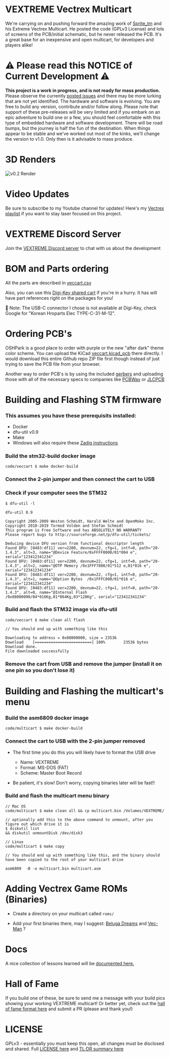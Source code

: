 VEXTREME Vectrex Multicart
===

We're carrying on and pushing forward the amazing work of [Sprite_tm](http://spritesmods.com/?art=veccart&page=1) and his Extreme Vectrex Multicart. He posted the code (GPLv3 License) and lots of screens of the PCB/initial schematic, but he never released the PCB. It's a great base for an inexpensive and open multicart, for developers and players alike!

:warning: Please read this NOTICE of Current Development :warning:
===

**This project is a work in progress, and is not ready for mass production.**  Please observe the currently [posted issues](https://github.com/technobly/vextreme/issues) and there may be more lurking that are not yet identified.  The hardware and software is evolving.  You are free to build any version, contribute and/or follow along.  Please note that support of these pre-releases will be very limited and if you embark on an epic adventure to build one or a few, you should feel comfortable with this type of embedded hardware and software development.  There will be road bumps, but the journey is half the fun of the destination.  When things appear to be stable and we've worked out most of the kinks, we'll change the version to v1.0.  Only then is it advisable to mass produce.

3D Renders
===

![v0.2 Render](images/vextreme-v0.2-white.gif)

Video Updates
===

Be sure to subscribe to my Youtube channel for updates!  Here's my [Vectrex playlist](https://www.youtube.com/watch?v=zkJ-z77fJCw&list=PL7MgXfpGKg6CCaIQejZVb5CsTg3-5mHU0&index=1) if you want to stay laser focused on this project.

VEXTREME Discord Server
===
Join the [VEXTREME Discord server](https://discord.gg/VDssGVJ) to chat with us about the development

BOM and Parts ordering
===

All the parts are described in [veccart.csv](bom/veccart.csv)

Also, you can use this [Digi-Key shared cart](https://www.digikey.com/short/pv2qr0) if you're in a hurry.  It has will have part references right on the packages for you!

:pencil: Note: The USB-C connector I chose is not available at Digi-Key, check Google for "Korean Hroparts Elec TYPE-C-31-M-12".


Ordering PCB's
===

OSHPark is a good place to order with purple or the new "after dark" theme color scheme.  You can upload the KiCad [veccart.kicad_pcb](hardware/veccart.kicad_pcb) there directly.  I would download this entire Github repo ZIP file first though instead of just trying to save the PCB file from your browser.

Another way to order PCB's is by using the included [gerbers](hardware/gerbers) and uploading those with all of the necessary specs to companies like [PCBWay](https://www.pcbway.com) or [JLCPCB](https://jlcpcb.com)

Building and Flashing STM firmware
===

### This assumes you have these prerequisits installed:

- Docker
- dfu-util v0.9
- Make
- Windows will also require these [Zadig instructions](https://github.com/profezzorn/ProffieOS/wiki/zadig)

### Build the stm32-build docker image
```
code/veccart $ make docker-build
```

### Connect the 2-pin jumper and then connect the cart to USB

### Check if your computer sees the STM32
```
$ dfu-util -l

dfu-util 0.9

Copyright 2005-2009 Weston Schmidt, Harald Welte and OpenMoko Inc.
Copyright 2010-2019 Tormod Volden and Stefan Schmidt
This program is Free Software and has ABSOLUTELY NO WARRANTY
Please report bugs to http://sourceforge.net/p/dfu-util/tickets/

Deducing device DFU version from functional descriptor length
Found DFU: [0483:df11] ver=2200, devnum=22, cfg=1, intf=0, path="20-1.4.3", alt=3, name="@Device Feature/0xFFFF0000/01*004 e", serial="123412341234"
Found DFU: [0483:df11] ver=2200, devnum=22, cfg=1, intf=0, path="20-1.4.3", alt=2, name="@OTP Memory /0x1FFF7800/01*512 e,01*016 e", serial="123412341234"
Found DFU: [0483:df11] ver=2200, devnum=22, cfg=1, intf=0, path="20-1.4.3", alt=1, name="@Option Bytes  /0x1FFFC000/01*016 e", serial="123412341234"
Found DFU: [0483:df11] ver=2200, devnum=22, cfg=1, intf=0, path="20-1.4.3", alt=0, name="@Internal Flash  /0x08000000/04*016Kg,01*064Kg,03*128Kg", serial="123412341234"
```

### Build and flash the STM32 image via dfu-util
```
code/veccart $ make clean all flash

// You should end up with something like this

Downloading to address = 0x08000000, size = 23536
Download    [=========================] 100%        23536 bytes
Download done.
File downloaded successfully
```

### Remove the cart from USB and remove the jumper (install it on one pin so you don't lose it)


Building and Flashing the multicart's menu
===

### Build the asm6809 docker image
```
code/multicart $ make docker-build
```

### Connect the cart to USB with the 2-pin jumper removed

- The first time you do this you will likely have to format the USB drive

  - Name: VEXTREME
  - Format: MS-DOS (FAT)
  - Scheme: Master Boot Record

- Be patient, it's slow!  Don't worry, copying binaries later will be fast!!

### Build and flash the multicart menu binary
```
// Mac OS
code/multicart $ make clean all && cp multicart.bin /Volumes/VEXTREME/

// optionally add this to the above command to unmount, after you figure out which drive it is
$ diskutil list
&& diskutil unmountDisk /dev/disk3

// Linux
code/multicart $ make copy

// You should end up with something like this, and the binary should have been copied to the root of your multicart drive

asm6809  -B -o multicart.bin multicart.asm
```

Adding Vectrex Game ROMs (Binaries)
===

- Create a directory on your multicart called `roms/`

- Add your first binaries there, may I suggest: [Beluga Dreams](https://8-bit-waves.itch.io/beluga-dreams) and [Vec-Man](http://eiti.fh-pforzheim.de/personen/johannsen/projektlabor/vectrex_2019/vectrex_game_vec_man.htm) ?

Docs
===

A nice collection of lessons learned will be [documented here.](docs/)


Hall of Fame
===

If you build one of these, be sure to send me a message with your build pics showing your working VEXTREME multicart!  Or better yet, check out the [hall of fame format here](hall-of-fame/) and submit a PR (please and thank you!)

LICENSE
===

GPLv3 - essentially you must keep this open, all changes must be disclosed and shared.  Full [LICENSE here](LICENSE) and [TL;DR summary here](https://tldrlegal.com/license/gnu-general-public-license-v3-(gpl-3))
